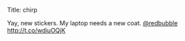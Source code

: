 Title: chirp

Yay, new stickers. My laptop needs a new coat. <a href="http://twitter.com/redbubble">@redbubble</a> <a href="http://t.co/wdiuOQjK">http://t.co/wdiuOQjK</a>
